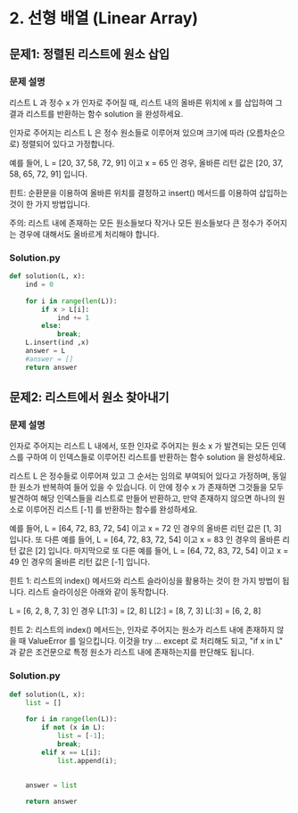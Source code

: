 # 2. 선형 배열 (Linear Array)

## 문제1: 정렬된 리스트에 원소 삽입

### 문제 설명

리스트 L 과 정수 x 가 인자로 주어질 때, 리스트 내의 올바른 위치에 x 를 삽입하여 그 결과 리스트를 반환하는 함수 solution 을 완성하세요.

인자로 주어지는 리스트 L 은 정수 원소들로 이루어져 있으며 크기에 따라 (오름차순으로) 정렬되어 있다고 가정합니다.

예를 들어, L = [20, 37, 58, 72, 91] 이고 x = 65 인 경우, 올바른 리턴 값은 [20, 37, 58, 65, 72, 91] 입니다.

힌트: 순환문을 이용하여 올바른 위치를 결정하고 insert() 메서드를 이용하여 삽입하는 것이 한 가지 방법입니다.

주의: 리스트 내에 존재하는 모든 원소들보다 작거나 모든 원소들보다 큰 정수가 주어지는 경우에 대해서도 올바르게 처리해야 합니다.



### Solution.py
```python
def solution(L, x):
    ind = 0
    
    for i in range(len(L)):
        if x > L[i]:
            ind += 1
        else:
            break;
    L.insert(ind ,x)        
    answer = L
    #answer = []
    return answer
```



## 문제2: 리스트에서 원소 찾아내기

### 문제 설명

인자로 주어지는 리스트 L 내에서, 또한 인자로 주어지는 원소 x 가 발견되는 모든 인덱스를 구하여 이 인덱스들로 이루어진 리스트를 반환하는 함수 solution 을 완성하세요.

리스트 L 은 정수들로 이루어져 있고 그 순서는 임의로 부여되어 있다고 가정하며, 동일한 원소가 반복하여 들어 있을 수 있습니다. 이 안에 정수 x 가 존재하면 그것들을 모두 발견하여 해당 인덱스들을 리스트로 만들어 반환하고, 만약 존재하지 않으면 하나의 원소로 이루어진 리스트 [-1] 를 반환하는 함수를 완성하세요.

예를 들어, L = [64, 72, 83, 72, 54] 이고 x = 72 인 경우의 올바른 리턴 값은 [1, 3] 입니다.
또 다른 예를 들어, L = [64, 72, 83, 72, 54] 이고 x = 83 인 경우의 올바른 리턴 값은 [2] 입니다.
마지막으로 또 다른 예를 들어, L = [64, 72, 83, 72, 54] 이고 x = 49 인 경우의 올바른 리턴 값은 [-1] 입니다.

힌트 1: 리스트의 index() 메서드와 리스트 슬라이싱을 활용하는 것이 한 가지 방법이 됩니다. 리스트 슬라이싱은 아래와 같이 동작합니다.

L = [6, 2, 8, 7, 3] 인 경우
L[1:3] = [2, 8]
L[2:] = [8, 7, 3]
L[:3] = [6, 2, 8]

힌트 2: 리스트의 index() 메서드는, 인자로 주어지는 원소가 리스트 내에 존재하지 않을 때 ValueError 를 일으킵니다. 이것을 try ... except 로 처리해도 되고, "if x in L" 과 같은 조건문으로 특정 원소가 리스트 내에 존재하는지를 판단해도 됩니다.



### Solution.py
```python
def solution(L, x):
    list = []
    
    for i in range(len(L)):
        if not (x in L):
            list = [-1];
            break;
        elif x == L[i]:
            list.append(i);
    
    
    answer = list

    return answer
```






